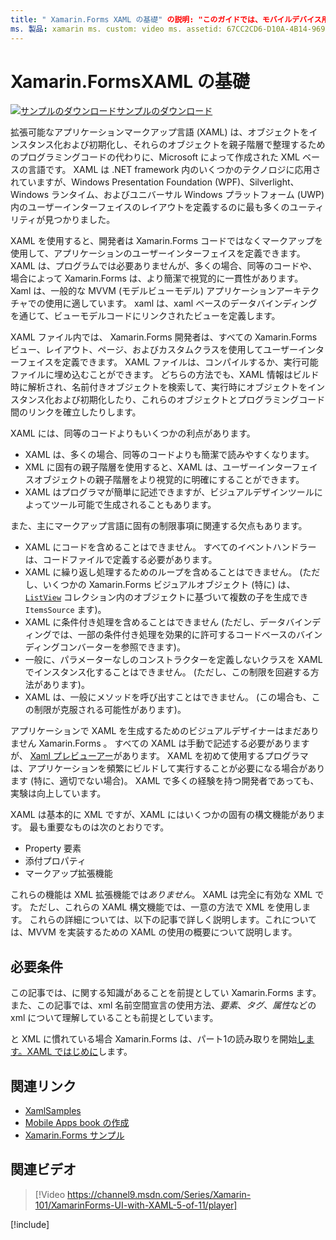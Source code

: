 ```yaml
---
title: " Xamarin.Forms XAML の基礎" の説明: "このガイドでは、モバイルデバイス用のクロスプラットフォーム XAML の使用を開始する方法について説明します。 XAML を使用すると、開発者は Xamarin.Forms コードではなくマークアップを使用して、アプリケーションでユーザーインターフェイスを定義できます。 "
ms. 製品: xamarin ms. custom: video ms. assetid: 67CC2CD6-D10A-4B14-9696-1D3A410EFFBF: xamarin-forms author: davidbritch: dabritch ms. date: 10/25/2017 no loc: [ Xamarin.Forms ,、 Xamarin.Essentials ]
---
```


# <a name="xamarinforms-xaml-basics"></a>Xamarin.FormsXAML の基礎

[![サンプルのダウンロード](~/media/shared/download.png)サンプルのダウンロード](https://docs.microsoft.com/samples/xamarin/xamarin-forms-samples/xamlsamples)

拡張可能なアプリケーションマークアップ言語 (XAML) は、オブジェクトをインスタンス化および初期化し、それらのオブジェクトを親子階層で整理するためのプログラミングコードの代わりに、Microsoft によって作成された XML ベースの言語です。 XAML は .NET framework 内のいくつかのテクノロジに応用されていますが、Windows Presentation Foundation (WPF)、Silverlight、Windows ランタイム、およびユニバーサル Windows プラットフォーム (UWP) 内のユーザーインターフェイスのレイアウトを定義するのに最も多くのユーティリティが見つかりました。

XAML を使用すると、開発者は Xamarin.Forms コードではなくマークアップを使用して、アプリケーションのユーザーインターフェイスを定義できます。 XAML は、プログラムでは必要ありませんが、多くの場合、同等のコードや、場合によって Xamarin.Forms は、より簡潔で視覚的に一貫性があります。 Xaml は、一般的な MVVM (モデルビューモデル) アプリケーションアーキテクチャでの使用に適しています。 xaml は、xaml ベースのデータバインディングを通じて、ビューモデルコードにリンクされたビューを定義します。

XAML ファイル内では、 Xamarin.Forms 開発者は、すべての Xamarin.Forms ビュー、レイアウト、ページ、およびカスタムクラスを使用してユーザーインターフェイスを定義できます。 XAML ファイルは、コンパイルするか、実行可能ファイルに埋め込むことができます。 どちらの方法でも、XAML 情報はビルド時に解析され、名前付きオブジェクトを検索して、実行時にオブジェクトをインスタンス化および初期化したり、これらのオブジェクトとプログラミングコード間のリンクを確立したりします。

XAML には、同等のコードよりもいくつかの利点があります。

- XAML は、多くの場合、同等のコードよりも簡潔で読みやすくなります。
- XML に固有の親子階層を使用すると、XAML は、ユーザーインターフェイスオブジェクトの親子階層をより視覚的に明確にすることができます。
- XAML はプログラマが簡単に記述できますが、ビジュアルデザインツールによってツール可能で生成されることもあります。

また、主にマークアップ言語に固有の制限事項に関連する欠点もあります。

- XAML にコードを含めることはできません。 すべてのイベントハンドラーは、コードファイルで定義する必要があります。
- XAML に繰り返し処理するためのループを含めることはできません。 (ただし、いくつかの Xamarin.Forms ビジュアルオブジェクト (特に) は、 [`ListView`](xref:Xamarin.Forms.ListView) コレクション内のオブジェクトに基づいて複数の子を生成でき `ItemsSource` ます)。
- XAML に条件付き処理を含めることはできません (ただし、データバインディングでは、一部の条件付き処理を効果的に許可するコードベースのバインディングコンバーターを参照できます)。
- 一般に、パラメーターなしのコンストラクターを定義しないクラスを XAML でインスタンス化することはできません。 (ただし、この制限を回避する方法があります)。
- XAML は、一般にメソッドを呼び出すことはできません。 (この場合も、この制限が克服される可能性があります)。

アプリケーションで XAML を生成するためのビジュアルデザイナーはまだありません Xamarin.Forms 。 すべての XAML は手動で記述する必要がありますが、 [Xaml プレビューアー](~/xamarin-forms/xaml/xaml-previewer/index.md)があります。 XAML を初めて使用するプログラマは、アプリケーションを頻繁にビルドして実行することが必要になる場合があります (特に、適切でない場合)。 XAML で多くの経験を持つ開発者であっても、実験は向上しています。

XAML は基本的に XML ですが、XAML にはいくつかの固有の構文機能があります。 最も重要なものは次のとおりです。

- Property 要素
- 添付プロパティ
- マークアップ拡張機能

これらの機能は XML 拡張機能では*ありません*。 XAML は完全に有効な XML です。 ただし、これらの XAML 構文機能では、一意の方法で XML を使用します。 これらの詳細については、以下の記事で詳しく説明します。これについては、MVVM を実装するための XAML の使用の概要について説明します。

## <a name="requirements"></a>必要条件

この記事では、に関する知識があることを前提としてい Xamarin.Forms ます。 また、この記事では、xml 名前空間宣言の使用方法、*要素*、*タグ*、*属性*などの xml について理解していることも前提としています。

と XML に慣れている場合 Xamarin.Forms は、パート1の読み取りを開始[します。XAML ではじめに](~/xamarin-forms/xaml/xaml-basics/get-started-with-xaml.md)します。

## <a name="related-links"></a>関連リンク

- [XamlSamples](https://docs.microsoft.com/samples/xamarin/xamarin-forms-samples/xamlsamples)
- [Mobile Apps book の作成](~/xamarin-forms/creating-mobile-apps-xamarin-forms/index.md)
- [Xamarin.Forms サンプル](https://docs.microsoft.com/samples/browse/?products=xamarin&term=Xamarin.Forms)

## <a name="related-video"></a>関連ビデオ

> [!Video https://channel9.msdn.com/Series/Xamarin-101/XamarinForms-UI-with-XAML-5-of-11/player]

[!include[](~/essentials/includes/xamarin-show-essentials.md)]
